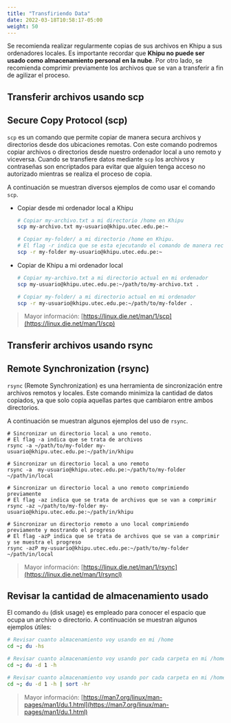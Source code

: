 ```yaml
---
title: "Transfiriendo Data"
date: 2022-03-18T10:58:17-05:00
weight: 50
---
```




Se recomienda realizar regularmente copias de sus archivos en Khipu a sus ordenadores locales. Es importante recordar que **Khipu no puede ser usado como almacenamiento personal en la nube**. Por otro lado, se recomienda comprimir previamente los archivos que se van a transferir a fin de agilizar el proceso.
## Transferir archivos usando scp


## Secure Copy Protocol (scp)
`scp` es un comando que permite copiar de manera secura archivos y directorios desde dos ubicaciones remotas. Con este comando podremos copiar archivos o directorios desde nuestro ordenador local a uno remoto y viceversa. Cuando se transfiere datos mediante `scp` los archivos y contraseñas son encriptados para evitar que alguien tenga acceso no autorizado mientras se realiza el proceso de copia. 

A continuación se muestran diversos ejemplos de como usar el comando `scp`.




- Copiar desde mi ordenador local a Khipu
    
    ```bash
    # Copiar my-archivo.txt a mi directorio /home en Khipu
    scp my-archivo.txt my-usuario@khipu.utec.edu.pe:~

    # Copiar my-folder/ a mi directorio /home en Khipu.
    # El flag -r indica que se esta ejecutando el comando de manera recursiva.
    scp -r my-folder my-usuario@khipu.utec.edu.pe:~
    ```

- Copiar de Khipu a mi ordenador local

    ```bash
    # Copiar my-archivo.txt a mi directorio actual en mi ordenador
    scp my-usuario@khipu.utec.edu.pe:~/path/to/my-archivo.txt .

    # Copiar my-folder/ a mi directorio actual en mi ordenador
    scp -r my-usuario@khipu.utec.edu.pe:~/path/to/my-folder .
    ```
> Mayor información: [https://linux.die.net/man/1/scp](https://linux.die.net/man/1/scp)

## Transferir archivos usando rsync


## Remote Synchronization (rsync)
`rsync` (Remote Synchronization) es una herramienta de sincronización entre archivos remotos y locales. Este comando minimiza la cantidad de datos copiados, ya que solo copia aquellas partes que cambiaron entre ambos directorios. 

A continuación se muestran algunos ejemplos del uso de `rsync`.

```shell
# Sincronizar un directorio local a uno remoto. 
# El flag -a indica que se trata de archivos
rsync -a ~/path/to/my-folder my-usuario@khipu.utec.edu.pe:~/path/in/khipu

# Sincronizar un directorio local a uno remoto
rsync -a  my-usuario@khipu.utec.edu.pe:~/path/to/my-folder ~/path/in/local

# Sincronizar un directorio local a uno remoto comprimiendo previamente
# El flag -az indica que se trata de archivos que se van a comprimir
rsync -az ~/path/to/my-folder my-usuario@khipu.utec.edu.pe:~/path/in/khipu

# Sincronizar un directorio remoto a uno local comprimiendo previamente y mostrando el progreso
# El flag -azP indica que se trata de archivos que se van a comprimir y se muestra el progreso
rsync -azP my-usuario@khipu.utec.edu.pe:~/path/to/my-folder ~/path/in/local
```

> Mayor información: [https://linux.die.net/man/1/rsync](https://linux.die.net/man/1/rsyncl)
## Revisar la cantidad de almacenamiento usado

El comando `du` (disk usage) es empleado para conocer el espacio que ocupa un archivo o directorio. A continuación se muestran algunos ejemplos útiles:

```bash
# Revisar cuanto almacenamiento voy usando en mi /home
cd ~; du -hs

# Revisar cuanto almacenamiento voy usando por cada carpeta en mi /home 
cd ~; du -d 1 -h

# Revisar cuanto almacenamiento voy usando por cada carpeta en mi /home y ordenar por tamaño 
cd ~; du -d 1 -h | sort -hr
```

> Mayor información: [https://man7.org/linux/man-pages/man1/du.1.html](https://man7.org/linux/man-pages/man1/du.1.html)